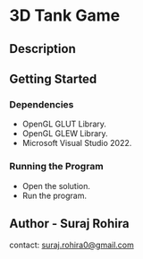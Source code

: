 # 3D Tank Game

## Description

## Getting Started

### Dependencies

* OpenGL GLUT Library.
* OpenGL GLEW Library.
* Microsoft Visual Studio 2022.

### Running the Program

* Open the solution.
* Run the program.

## Author - Suraj Rohira

contact: suraj.rohira0@gmail.com
